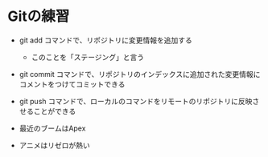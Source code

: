 # Gitの練習

- git add コマンドで、リポジトリに変更情報を追加する
	- このことを「ステージング」と言う
- git commit コマンドで、リポジトリのインデックスに追加された変更情報にコメントをつけてコミットできる
- git push コマンドで、ローカルのコマンドをリモートのリポジトリに反映させることができる

- 最近のブームはApex
- アニメはリゼロが熱い
